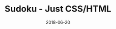 ---
title: 'Sudoku - Just CSS/HTML'
description: 'Complete a sudoku puzzle without Javascript or server-side interaction.'
gametype: 'simple'
gameid: 96
date: 2018-06-20
tags: []
draft: false
type: 'games'
num19: [{'idx':1,'arr1':[1,2,3,4,5,6,7,8,9],'arr2':[1,2,3,4,5,6,7,8,9]},{'idx':2,'arr1':[1,2,3,4,5,6,7,8,9],'arr2':[1,2,3,4,5,6,7,8,9]},{'idx':3,'arr1':[1,2,3,4,5,6,7,8,9],'arr2':[1,2,3,4,5,6,7,8,9]},{'idx':4,'arr1':[1,2,3,4,5,6,7,8,9],'arr2':[1,2,3,4,5,6,7,8,9]},{'idx':5,'arr1':[1,2,3,4,5,6,7,8,9],'arr2':[1,2,3,4,5,6,7,8,9]},{'idx':6,'arr1':[1,2,3,4,5,6,7,8,9],'arr2':[1,2,3,4,5,6,7,8,9]},{'idx':7,'arr1':[1,2,3,4,5,6,7,8,9],'arr2':[1,2,3,4,5,6,7,8,9]},{'idx':8,'arr1':[1,2,3,4,5,6,7,8,9],'arr2':[1,2,3,4,5,6,7,8,9]},{'idx':9,'arr1':[1,2,3,4,5,6,7,8,9],'arr2':[1,2,3,4,5,6,7,8,9]}]
puzzle: [[4, 0, 0, 0, 3, 0, 2, 0, 1], [0, 0, 0, 2, 4, 0, 8, 0, 0], [5, 2, 0, 9, 0, 7, 0, 0, 0], [0, 0, 6, 0, 0, 0, 4, 8, 0], [9, 4, 0, 0, 0, 0, 0, 3, 6], [0, 7, 2, 0, 0, 0, 5, 0, 0], [0, 0, 0, 3, 0, 2, 0, 6, 5], [0, 0, 1, 0, 8, 5, 0, 0, 0], [6, 0, 9, 0, 7, 0, 0, 0, 8]]
layout: 'sudokucssstatic'
---